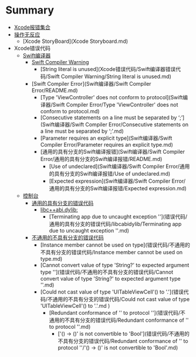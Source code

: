 # Summary

* [Xcode报错集合](README.md)
* [操作无反应](README.md)
  * [Xcode StoryBoard](Xcode Storyboard.md)
* Xcode错误代码
  * [Swift编译器](Swift编译器.md)
    * [Swift Compiler Warning](README.md)
      * [String literal is unused](Xcode错误代码/Swift编译器错误代码/Swift Compiler Warning/String literal is unused.md)
    * [Swift Compiler Error](Swift编译器/Swift Compiler Error/README.md)
      * [Type 'ViewController' does not conform to protocol](Swift编译器/Swift Compiler Error/Type 'ViewController' does not conform to protocol.md)
      * [Consecutive statements on a line must be separated by ‘;’](Swift编译器/Swift Compiler Error/Consecutive statements on a line must be separated by ‘;’.md)
      * [Parameter requires an explicit type](Swift编译器/Swift Compiler Error/Parameter requires an explicit type.md)
      * [通用的具有分支的Swift编译报错](Swift编译器/Swift Compiler Error/通用的具有分支的Swift编译报错/README.md)
        * [Use of undeclared](Swift编译器/Swift Compiler Error/通用的具有分支的Swift编译报错/Use of undeclared.md)
        * [Expected expression](Swift编译器/Swift Compiler Error/通用的具有分支的Swift编译报错/Expected expression.md)
  * [控制台](README.md)
    * [通用的具有分支的错误代码](错误代码/通用的具有分支的错误代码/README.md)
      * [libc++abi.dylib:](错误代码/通用的具有分支的错误代码/libcabidylib/libc++abi.dylib:.md)
        * [Terminating app due to uncaught exception ''](错误代码/通用的具有分支的错误代码/libcabidylib/Terminating app due to uncaught exception ''.md)
    * [不通用的不具有分支的错误代码](错误代码/不通用的不具有分支的错误代码/README.md)
      * [Instance member cannot be used on type](错误代码/不通用的不具有分支的错误代码/Instance member cannot be used on type.md)
      * [Cannot convert value of type 'String?' to expected argument type ''](错误代码/不通用的不具有分支的错误代码/Cannot convert value of type 'String?' to expected argument type ''.md)
      * [Could not cast value of type 'UITableViewCell'\(\) to '.'](错误代码/不通用的不具有分支的错误代码/Could not cast value of type 'UITableViewCell'\(\) to '.'.md ) 
        * [Redundant conformance of '' to protocol ''](错误代码/不通用的不具有分支的错误代码/Redundant conformance of '' to protocol ''.md)
          * ['\(\) -&gt; \(\)' is not convertible to 'Bool'](错误代码/不通用的不具有分支的错误代码/Redundant conformance of '' to protocol ''/'\(\) -&gt; \(\)' is not convertible to 'Bool'.md)

